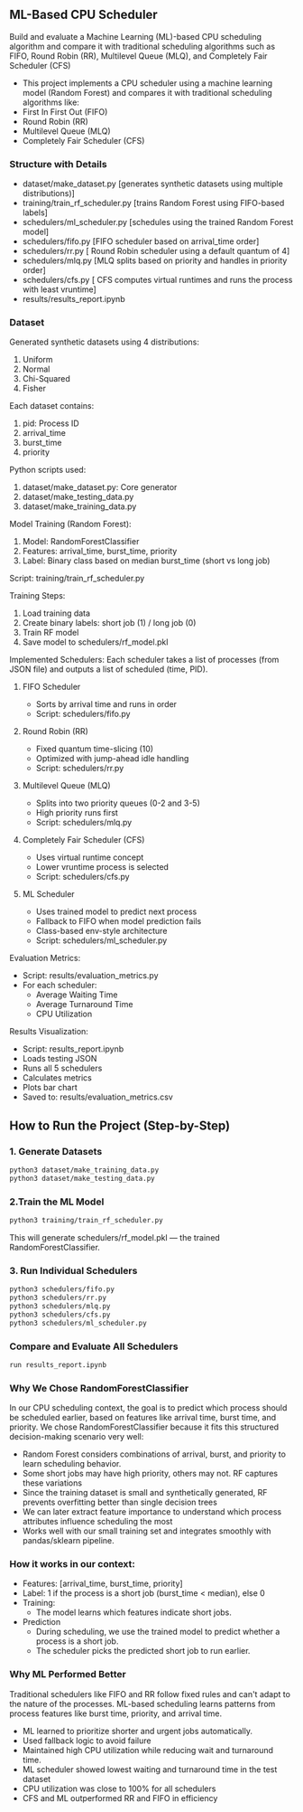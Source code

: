 ## ML-Based CPU Scheduler

Build and evaluate a Machine Learning (ML)-based CPU scheduling algorithm and compare it with traditional scheduling
algorithms such as FIFO, Round Robin (RR), Multilevel Queue (MLQ), and Completely Fair Scheduler (CFS)

- This project implements a CPU scheduler using a machine learning model (Random Forest) and compares it with
  traditional scheduling algorithms like:
- First In First Out (FIFO)
- Round Robin (RR)
- Multilevel Queue (MLQ)
- Completely Fair Scheduler (CFS)

### Structure with Details

- dataset/make_dataset.py [generates synthetic datasets using multiple distributions)]
- training/train_rf_scheduler.py [trains Random Forest using FIFO-based labels]
- schedulers/ml_scheduler.py [schedules using the trained Random Forest model]
- schedulers/fifo.py [FIFO scheduler based on arrival_time order]
- schedulers/rr.py [ Round Robin scheduler using a default quantum of 4]
- schedulers/mlq.py [MLQ splits based on priority and handles in priority order]
- schedulers/cfs.py [ CFS computes virtual runtimes and runs the process with least vruntime]
- results/results_report.ipynb

### Dataset

Generated synthetic datasets using 4 distributions:

1. Uniform
2. Normal
3. Chi-Squared
4. Fisher

Each dataset contains:

1. pid: Process ID
2. arrival_time
3. burst_time
4. priority

Python scripts used:

1. dataset/make_dataset.py: Core generator
2. dataset/make_testing_data.py
3. dataset/make_training_data.py

Model Training (Random Forest):

1. Model: RandomForestClassifier
2. Features: arrival_time, burst_time, priority
3. Label: Binary class based on median burst_time (short vs long job)

Script: training/train_rf_scheduler.py

Training Steps:

1. Load training data
2. Create binary labels: short job (1) / long job (0)
3. Train RF model
4. Save model to schedulers/rf_model.pkl

Implemented Schedulers:
Each scheduler takes a list of processes (from JSON file) and outputs a list of scheduled (time, PID).

1. FIFO Scheduler
    * Sorts by arrival time and runs in order
    * Script: schedulers/fifo.py
2. Round Robin (RR)
    * Fixed quantum time-slicing (10)
    * Optimized with jump-ahead idle handling
    * Script: schedulers/rr.py
3. Multilevel Queue (MLQ)
    * Splits into two priority queues (0-2 and 3-5)
    * High priority runs first
    * Script: schedulers/mlq.py

4. Completely Fair Scheduler (CFS)
    * Uses virtual runtime concept
    * Lower vruntime process is selected
    * Script: schedulers/cfs.py
5. ML Scheduler
    * Uses trained model to predict next process
    * Fallback to FIFO when model prediction fails
    * Class-based env-style architecture
    * Script: schedulers/ml_scheduler.py

Evaluation Metrics:

* Script: results/evaluation_metrics.py
* For each scheduler:
    * Average Waiting Time
    * Average Turnaround Time
    * CPU Utilization

Results Visualization:

* Script: results_report.ipynb
* Loads testing JSON
* Runs all 5 schedulers
* Calculates metrics
* Plots bar chart
* Saved to: results/evaluation_metrics.csv

## How to Run the Project (Step-by-Step)

### 1. Generate Datasets

```bash
python3 dataset/make_training_data.py
python3 dataset/make_testing_data.py
```

### 2.Train the ML Model

```bash
python3 training/train_rf_scheduler.py
```

This will generate schedulers/rf_model.pkl — the trained RandomForestClassifier.

### 3. Run Individual Schedulers

```bash
python3 schedulers/fifo.py   
python3 schedulers/rr.py    
python3 schedulers/mlq.py 
python3 schedulers/cfs.py 
python3 schedulers/ml_scheduler.py 
```

### Compare and Evaluate All Schedulers

```bash
run results_report.ipynb
```

### Why We Chose RandomForestClassifier

In our CPU scheduling context, the goal is to predict which process should be scheduled earlier, based on features like
arrival time, burst time, and priority.
We chose RandomForestClassifier because it fits this structured decision-making scenario very well:

* Random Forest considers combinations of arrival, burst, and priority to learn scheduling behavior.
* Some short jobs may have high priority, others may not. RF captures these variations
* Since the training dataset is small and synthetically generated, RF prevents overfitting better than single decision
  trees
* We can later extract feature importance to understand which process attributes influence scheduling the most
* Works well with our small training set and integrates smoothly with pandas/sklearn pipeline.

### How it works in our context:

* Features: [arrival_time, burst_time, priority]
* Label: 1 if the process is a short job (burst_time < median), else 0
* Training:
    * The model learns which features indicate short jobs.
* Prediction
    * During scheduling, we use the trained model to predict whether a process is a short job.
    * The scheduler picks the predicted short job to run earlier.
  
### Why ML Performed Better

Traditional schedulers like FIFO and RR follow fixed rules and can't adapt to the nature of the processes. ML-based
scheduling learns patterns from process features like burst time, priority, and arrival time.

* ML learned to prioritize shorter and urgent jobs automatically.
* Used fallback logic to avoid failure
* Maintained high CPU utilization while reducing wait and turnaround time.
* ML scheduler showed lowest waiting and turnaround time in the test dataset
* CPU utilization was close to 100% for all schedulers
* CFS and ML outperformed RR and FIFO in efficiency






